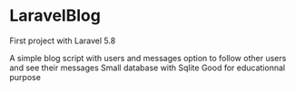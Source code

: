 # LaravelBlog
First project with Laravel 5.8

A simple blog script with users and messages 
option to follow other users and see their messages
Small database with Sqlite
Good for educationnal purpose

